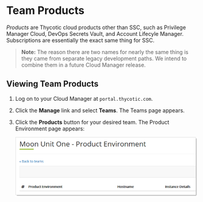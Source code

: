 [title]: # (Team Products)
[tags]: # ( Cloud Manager, Products)
[priority]: # (1000)

# Team Products

*Products* are Thycotic cloud products other than SSC, such as Privilege Manager Cloud, DevOps Secrets Vault, and Account Lifecyle Manager. Subscriptions are essentially the exact same thing for SSC.

> **Note:** The reason there are two names for nearly the same thing is they came from separate legacy development paths. We intend to combine them in a future Cloud Manager release.

## Viewing Team Products

1. Log on to your Cloud Manager at `portal.thycotic.com`.

1. Click the **Manage** link and select **Teams**. The Teams page appears.

1. Click the **Products** button for your desired team. The Product Environment page appears:

   ![image-20200821115134802](images/image-20200821115134802.png)


